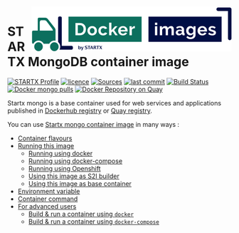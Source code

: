 <img align="right" src="https://raw.githubusercontent.com/startxfr/docker-images/master/travis/logo-small.svg?sanitize=true">

# STARTX MongoDB container image

[![STARTX Profile](https://img.shields.io/badge/provider-startx-green.svg)](https://github.com/startxfr) [![licence](https://img.shields.io/github/license/startxfr/docker-images.svg)](https://github.com/startxfr/docker-images) [![Sources](https://img.shields.io/badge/startx-docker--images-blue.svg)](https://github.com/startxfr/docker-images/tree/master/Services/mongo/)
[![last commit](https://img.shields.io/github/last-commit/startxfr/docker-images.svg)](https://github.com/startxfr/docker-images) [![Build Status](https://travis-ci.org/startxfr/docker-images.svg?branch=master)](https://travis-ci.org/startxfr/docker-images) [![Docker mongo pulls](https://img.shields.io/docker/pulls/startx/sv-mongo)](https://hub.docker.com/r/startx/sv-mongo) [![Docker Repository on Quay](https://quay.io/repository/startx/mongo/status "Docker Repository on Quay")](https://quay.io/repository/startx/mongo)

Startx mongo is a base container used for web services and applications published in
[Dockerhub registry](https://hub.docker.com/u/startx) or [Quay registry](https://quay.io/startx).

You can use [Startx mongo container image](https://docker-images.readthedocs.io/en/latest/Services/mongo/) in many ways :

- [Container flavours](https://docker-images.readthedocs.io/en/latest/Services/mongo/#container-flavours)
- [Running this image](https://docker-images.readthedocs.io/en/latest/Services/mongo/#running-this-image)
  - [Running using docker](https://docker-images.readthedocs.io/en/latest/Services/mongo/#running-using-docker)
  - [Running using docker-compose](https://docker-images.readthedocs.io/en/latest/Services/mongo/#running-using-docker-compose)
  - [Running using Openshift](https://docker-images.readthedocs.io/en/latest/Services/mongo/#running-using-openshift)
  - [Using this image as S2I builder](https://docker-images.readthedocs.io/en/latest/Services/mongo/#using-this-image-as-s2i-builder)
  - [Using this image as base container](https://docker-images.readthedocs.io/en/latest/Services/mongo/#using-this-image-as-base-container)
- [Environment variable](https://docker-images.readthedocs.io/en/latest/Services/mongo/#environment-variable)
- [Container command](https://docker-images.readthedocs.io/en/latest/Services/mongo/#container-command)
- [For advanced users](https://docker-images.readthedocs.io/en/latest/Services/mongo/#for-advanced-users)
  - [Build & run a container using `docker`](https://docker-images.readthedocs.io/en/latest/Services/mongo/#build--run-a-container-using-docker)
  - [Build & run a container using `docker-compose`](https://docker-images.readthedocs.io/en/latest/Services/mongo/#build--run-a-container-using-docker-compose)
